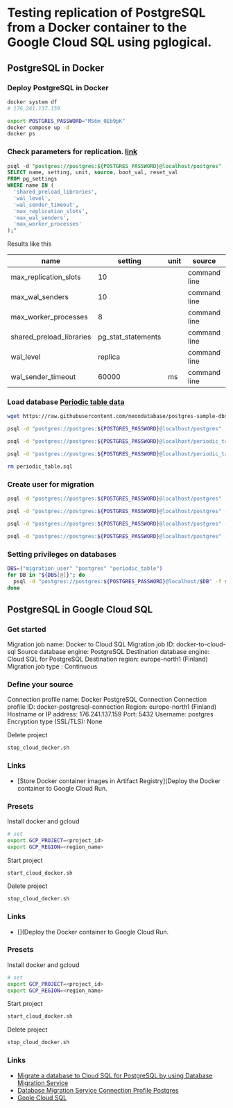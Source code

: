 # Testing replication of PostgreSQL from a Docker container to the Google Cloud SQL using pglogical.

## PostgreSQL in Docker

### Deploy PostgreSQL in Docker


```bash
docker system df
# 176.241.137.159

export POSTGRES_PASSWORD="MS6m_0Eb9pK"
docker compose up -d
docker ps
```
### Check parameters for replication. [link](https://cloud.google.com/database-migration/docs/postgres/configure-source-database?_gl=1*1wdtsoa*_ga*ODQxODUzNzk0LjE3MjUzNTQ0ODQ.*_ga_WH2QY8WWF5*MTc0NDEzMzU5Ni4zNjYuMS4xNzQ0MTM0MDQ1LjYwLjAuMA..#on-premise-self-managed-postgresql)

```sql
psql -d "postgres://postgres:${POSTGRES_PASSWORD}@localhost/postgres" -c "
SELECT name, setting, unit, source, boot_val, reset_val
FROM pg_settings
WHERE name IN (
  'shared_preload_libraries',
  'wal_level',
  'wal_sender_timeout',
  'max_replication_slots',
  'max_wal_senders',
  'max_worker_processes'
);"
```

Results like this

| name | setting | unit | source | boot_val | reset_val |
| ---- | ---- | ---- | ---- | ---- | ---- |
| max_replication_slots | 10 | | command line | 10 | 10 |
| max_wal_senders | 10 | | command line | 10 | 10 |
| max_worker_processes | 8 | | command line | 8 | 8 |
| shared_preload_libraries | pg_stat_statements | | command line | | pg_stat_statements |
| wal_level | replica | | command line | replica | replica |
| wal_sender_timeout | 60000 | ms | command line | 60000 | 60000 |

### Load database [Periodic table data](https://github.com/neondatabase-labs/postgres-sample-dbs/tree/main?tab=readme-ov-file#periodic-table-data)

```bash
wget https://raw.githubusercontent.com/neondatabase/postgres-sample-dbs/main/periodic_table.sql

psql -d "postgres://postgres:${POSTGRES_PASSWORD}@localhost/postgres" -c "CREATE DATABASE periodic_table;"

psql -d "postgres://postgres:${POSTGRES_PASSWORD}@localhost/periodic_table" -f periodic_table.sql

psql -d "postgres://postgres:${POSTGRES_PASSWORD}@localhost/periodic_table" -c 'select pt."AtomicNumber", pt."Element", pt."Symbol"  from periodic_table pt where pt."AtomicMass" < 10;'

rm periodic_table.sql
```

### Create user for migration

```bash
psql -d "postgres://postgres:${POSTGRES_PASSWORD}@localhost/postgres" -c "CREATE ROLE migration_user WITH LOGIN PASSWORD '${POSTGRES_PASSWORD}';"

psql -d "postgres://postgres:${POSTGRES_PASSWORD}@localhost/postgres" -c "ALTER ROLE migration_user WITH LOGIN;"

psql -d "postgres://postgres:${POSTGRES_PASSWORD}@localhost/postgres" -c "ALTER ROLE migration_user WITH REPLICATION;"

psql -d "postgres://postgres:${POSTGRES_PASSWORD}@localhost/postgres" -c "CREATE DATABASE migration_user WITH OWNER migration_user;"
```

###  Setting privileges on databases

```bash
DBS=("migration_user" "postgres" "periodic_table")
for DB in "${DBS[@]}"; do
  psql -d "postgres://postgres:${POSTGRES_PASSWORD}@localhost/$DB" -f set_privileges.sql
done
```











## PostgreSQL in Google Cloud SQL

### Get started

Migration job name: Docker to Cloud SQL
Migration job ID: docker-to-cloud-sql
Source database engine: PostgreSQL
Destination database engine: Cloud SQL for PostgreSQL
Destination region: europe-north1 (Finland)
Migration job type : Continuous

### Define your source

Connection profile name: Docker PostgreSQL Connection
Connection profile ID: docker-postgresql-connection
Region: europe-north1 (Finland)
Hostname or IP address: 176.241.137.159
Port: 5432
Username: postgres
Encryption type (SSL/TLS): None





Delete project

```bash
stop_cloud_docker.sh
```

### Links

- [Store Docker container images in Artifact Registry](Deploy the Docker container to Google Cloud Run.

### Presets

Install docker and gcloud


```bash
# set
export GCP_PROJECT=<project_id>
export GCP_REGION=<region_name>
```
Start project

```bash
start_cloud_docker.sh
```

Delete project

```bash
stop_cloud_docker.sh
```

### Links

- [](Deploy the Docker container to Google Cloud Run.

### Presets

Install docker and gcloud


```bash
# set
export GCP_PROJECT=<project_id>
export GCP_REGION=<region_name>
```
Start project

```bash
start_cloud_docker.sh
```

Delete project

```bash
stop_cloud_docker.sh
```

### Links

- [Migrate a database to Cloud SQL for PostgreSQL by using Database Migration Service](https://cloud.google.com/database-migration/docs/postgres/quickstart)
- [Database Migration Service Connection Profile Postgres](https://registry.terraform.io/providers/hashicorp/google/latest/docs/resources/database_migration_service_connection_profile#example-usage---database-migration-service-connection-profile-postgres)
- [Goole Cloud SQL](https://registry.terraform.io/providers/hashicorp/google/latest/docs/resources/sql_database)